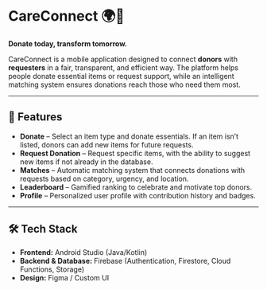 # CareConnect 🌍🤝  
**Donate today, transform tomorrow.**

CareConnect is a mobile application designed to connect **donors** with **requesters** in a fair, transparent, and efficient way. The platform helps people donate essential items or request support, while an intelligent matching system ensures donations reach those who need them most.

---

## 🚀 Features
- **Donate** – Select an item type and donate essentials. If an item isn’t listed, donors can add new items for future requests.  
- **Request Donation** – Request specific items, with the ability to suggest new items if not already in the database.  
- **Matches** – Automatic matching system that connects donations with requests based on category, urgency, and location.  
- **Leaderboard** – Gamified ranking to celebrate and motivate top donors.  
- **Profile** – Personalized user profile with contribution history and badges.  

---

## 🛠️ Tech Stack
- **Frontend:** Android Studio (Java/Kotlin)  
- **Backend & Database:** Firebase (Authentication, Firestore, Cloud Functions, Storage)  
- **Design:** Figma / Custom UI  

